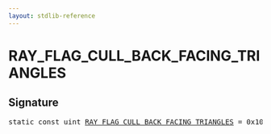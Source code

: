```yaml
---
layout: stdlib-reference
---
```


# RAY_FLAG_CULL_BACK_FACING_TRIANGLES

## Signature
<pre>
<span class='code_keyword'>static</span> <span class='code_keyword'>const</span> <span class="code_keyword">uint</span> <a href="/stdlib-reference/global-decls/RAY_FLAG_CULL_BACK_FACING_TRIANGLES" class="code_var">RAY_FLAG_CULL_BACK_FACING_TRIANGLES</a> = 0x10;
</pre>

